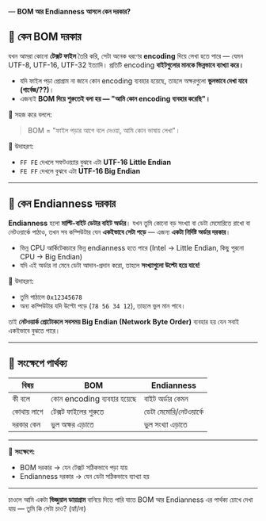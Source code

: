   — **BOM আর Endianness আসলে কেন দরকার?**
 
## 🧠 কেন BOM দরকার

যখন আমরা কোনো **টেক্সট ফাইল** তৈরি করি, সেটা অনেক ধরণের **encoding** দিয়ে লেখা হতে পারে — যেমন UTF-8, UTF-16, UTF-32 ইত্যাদি।
প্রতিটি encoding **বাইটগুলোর মানকে ভিন্নভাবে ব্যাখ্যা করে।**

* যদি ফাইল পড়া প্রোগ্রাম না জানে কোন encoding ব্যবহার হয়েছে, তাহলে অক্ষরগুলো **ভুলভাবে দেখা যাবে (গার্বেজ/??)**।
* এজন্যই **BOM দিয়ে শুরুতেই বলা হয় — "আমি কোন encoding ব্যবহার করেছি"।**

🔑 সহজ করে বললে:

> BOM = "ফাইল পড়ার আগে বলে দেওয়া, আমি কোন ভাষায় লেখা"।

📌 উদাহরণ:

* `FF FE` দেখলে সফটওয়্যার বুঝবে এটা **UTF-16 Little Endian**
* `FE FF` দেখলে বুঝবে এটা **UTF-16 Big Endian**

---

## 🧠 কেন Endianness দরকার

**Endianness** হলো **মাল্টি-বাইট ডেটার বাইট অর্ডার**।
যখন তুমি কোনো বড় সংখ্যা বা ডেটা মেমোরিতে রাখো বা নেটওয়ার্কে পাঠাও, তখন সব কম্পিউটার যেন **একইভাবে সেটা পড়ে** — এজন্য **একটা নির্দিষ্ট অর্ডার দরকার**।

* ভিন্ন CPU আর্কিটেকচারে ভিন্ন endianness হতে পারে
  (Intel → Little Endian, কিছু পুরনো CPU → Big Endian)
* যদি এই অর্ডার না মেনে ডেটা আদান-প্রদান করো, তাহলে **সংখ্যাগুলো উল্টো হয়ে যাবে!**

📌 উদাহরণ:

* তুমি পাঠালে `0x12345678`
* অন্য কম্পিউটার যদি উল্টো পড়ে (`78 56 34 12`), তাহলে ভুল মান পাবে।

তাই **নেটওয়ার্ক প্রোটোকলে সবসময় Big Endian (Network Byte Order)** ব্যবহার হয় যেন সবাই একইভাবে বুঝতে পারে।

---

## 🧩 সংক্ষেপে পার্থক্য

| বিষয়       | BOM                        | Endianness             |
| ---------- | -------------------------- | ---------------------- |
| কী বলে     | কোন encoding ব্যবহার হয়েছে | বাইট অর্ডার কেমন       |
| কোথায় লাগে | টেক্সট ফাইলের শুরুতে       | ডেটা মেমোরি/নেটওয়ার্কে |
| দরকার কেন  | ভুল অক্ষর এড়াতে            | ভুল সংখ্যা এড়াতে       |

---

🔑 **সংক্ষেপে:**

* BOM দরকার → যেন টেক্সট সঠিকভাবে পড়া যায়
* Endianness দরকার → যেন ডেটা সঠিকভাবে ব্যাখ্যা হয়

---

চাওলে আমি একটা **ভিজুয়াল ডায়াগ্রাম** বানিয়ে দিতে পারি যাতে BOM আর Endianness এর পার্থক্য চোখে দেখা যায় —
তুমি কি সেটা চাও? (হ্যাঁ/না)
